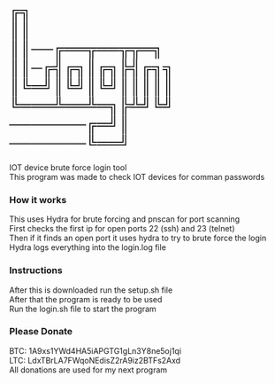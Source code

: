 ╔╗          
║║            
║║──╔══╦══╦╦═╗          
║║─╔╣╔╗║╔╗╠╣╔╗╗        
║╚═╝║╚╝║╚╝║║║║║          
╚═══╩══╩═╗╠╩╝╚╝         
───────╔═╝║          
───────╚══╝    
======================
IOT device brute force login tool          
This program was made to check IOT devices for comman passwords

### How it works    
This uses Hydra for brute forcing and pnscan for port scanning        
First checks the first ip for open ports 22 (ssh) and 23 (telnet)      
Then if it finds an open port it uses hydra to try to brute force the login        
Hydra logs everything into the login.log file         

### Instructions         
After this is downloaded run the setup.sh file        
After that the program is ready to be used       
Run the login.sh file to start the program      

### Please Donate                 
BTC:  1A9xs1YWd4HA5iAPGTG1gLn3Y8ne5oj1qi                            
LTC:  LdxTBrLA7FWqoNEdisZ2rA9iz2BTFs2Axd           
All donations are used for my next program            
